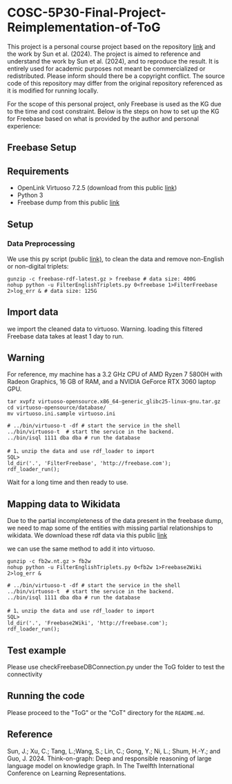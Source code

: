# COSC-5P30-Final-Project-Reimplementation-of-ToG

This project is a personal course project based on the repository [link](https://github.com/IDEA-FinAI/ToG) and the work by Sun et al. (2024).
The project is aimed to reference and understand the work by Sun et al. (2024), and to reproduce the result. It is entirely used for academic purposes not meant be commercialized or redistributed. Please inform should there be a copyright conflict.
The source code of this repository may differ from the original repository referenced as it is modified for running locally.

For the scope of this personal project, only Freebase is used as the KG due to the time and cost constraint. Below is the steps on how to set up the KG for Freebase based on what is provided by the author and personal experience:

## Freebase Setup

## Requirements

- OpenLink Virtuoso 7.2.5 (download from this public [link](https://sourceforge.net/projects/virtuoso/files/virtuoso/))
- Python 3
- Freebase dump from this public [link](https://developers.google.com/freebase?hl=en)

## Setup

### Data Preprocessing

We use this py script (public [link)](https://github.com/lanyunshi/Multi-hopComplexKBQA/blob/master/code/FreebaseTool/FilterEnglishTriplets.py), to clean the data and remove non-English or non-digital triplets:

```shell
gunzip -c freebase-rdf-latest.gz > freebase # data size: 400G
nohup python -u FilterEnglishTriplets.py 0<freebase 1>FilterFreebase 2>log_err & # data size: 125G
```

## Import data

we import the cleaned data to virtuoso. Warning. loading this filtered Freebase data takes at least 1 day to run.

## Warning
For reference, my machine has a 3.2 GHz CPU of AMD Ryzen 7 5800H with Radeon Graphics, 16 GB of RAM, and a NVIDIA GeForce RTX 3060 laptop GPU.

```shell
tar xvpfz virtuoso-opensource.x86_64-generic_glibc25-linux-gnu.tar.gz
cd virtuoso-opensource/database/
mv virtuoso.ini.sample virtuoso.ini

# ../bin/virtuoso-t -df # start the service in the shell
../bin/virtuoso-t  # start the service in the backend.
../bin/isql 1111 dba dba # run the database

# 1、unzip the data and use rdf_loader to import
SQL>
ld_dir('.', 'FilterFreebase', 'http://freebase.com'); 
rdf_loader_run();
```

Wait for a long time and then ready to use.

## Mapping data to Wikidata

Due to the partial incompleteness of the data present in the freebase dump, we need to map some of the entities with missing partial relationships to wikidata. We download these rdf data via this public [link](https://developers.google.com/freebase?hl=en#freebase-wikidata-mappings)

we can use the same method to add it into virtuoso.

```shell
gunzip -c fb2w.nt.gz > fb2w
nohup python -u FilterEnglishTriplets.py 0<fb2w 1>Freebase2Wiki 2>log_err &
```

```shell
# ../bin/virtuoso-t -df # start the service in the shell
../bin/virtuoso-t  # start the service in the backend.
../bin/isql 1111 dba dba # run the database

# 1、unzip the data and use rdf_loader to import
SQL>
ld_dir('.', 'Freebase2Wiki', 'http://freebase.com');
rdf_loader_run();
```

## Test example
Please use checkFreebaseDBConnection.py under the ToG folder to test the connectivity

## Running the code
Please proceed to the "ToG" or the "CoT" directory for the `README.md`.
## 

## Reference
Sun, J.; Xu, C.; Tang, L.;Wang, S.; Lin, C.; Gong, Y.; Ni, L.;
Shum, H.-Y.; and Guo, J. 2024. Think-on-graph: Deep and
responsible reasoning of large language model on knowledge
graph. In The Twelfth International Conference on
Learning Representations.
